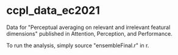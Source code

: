# ccpl_data_ec2021

Data for "Perceptual averaging on relevant and irrelevant featural dimensions" published in Attention, Perception, and Performance.

To run the analysis, simply source "ensembleFinal.r" in r.  